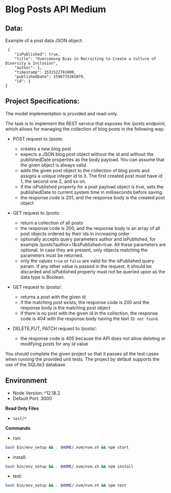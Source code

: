 # Blog Posts API Medium

## Data:
Example of a post data JSON object:
```
 {
    "isPublished": true,
    "title": "Overcoming Bias in Recruiting to Create a Culture of Diversity & Inclusion",
    "author": 1,
    "timestamp": 1531522701000,
    "publishedDate": 1598775265079,
    "id": 1
}
```

## Project Specifications:
The model implementation is provided and read-only.


The task is to implement the REST service that exposes the /posts endpoint, which allows for managing the collection of blog posts in the following way:

- POST request to /posts:
    - creates a new blog post
    - expects a JSON blog post object without the id and without the publishedDate properties as the body payload. You can assume that the given object is always valid.
    - adds the given post object to the collection of blog posts and assigns a unique integer id to it. The first created post must have id 1, the second one 2, and so on.
    - if the isPublished property for a post payload object is true, sets the publishedDate to current system time in milliseconds before saving.
    - the response code is 201, and the response body is the created post object
 

- GET request to /posts:
    - return a collection of all posts
    - the response code is 200, and the response body is an array of all post objects ordered by their ids in increasing order
    - optionally accepts query parameters author and isPublished, for example /posts?author=1&isPublished=true. All these parameters are optional. In case they are present, only objects matching the parameters must be returned.
    - only the values `true` or `false` are valid for the isPublished query param. If any other value is passed in the request, it should be discarded and isPublished property must not be queried upon as the data type is Boolean.
 
- GET request to /posts/<id>:
    - returns a post with the given id
    - if the matching post exists, the response code is 200 and the response body is the matching post object
    - if there is no post with the given id in the collection, the response code is 404 with the response body having the text `ID not found`.
 

- DELETE,PUT, PATCH request to /posts/<id>:
    - the response code is 405 because the API does not allow deleting or modifying posts for any id value
 
You should complete the given project so that it passes all the test cases when running the provided unit tests. The project by default supports the use of the SQLite3 database.
## Environment 
- Node Version: ^12.18.2
- Default Port: 3000

**Read Only Files**
- `test/*`

**Commands**
- run: 
```bash
bash bin/env_setup && . $HOME/.nvm/nvm.sh && npm start
```
- install: 
```bash
bash bin/env_setup && . $HOME/.nvm/nvm.sh && npm install
```
- test: 
```bash
bash bin/env_setup && . $HOME/.nvm/nvm.sh && npm test
```

